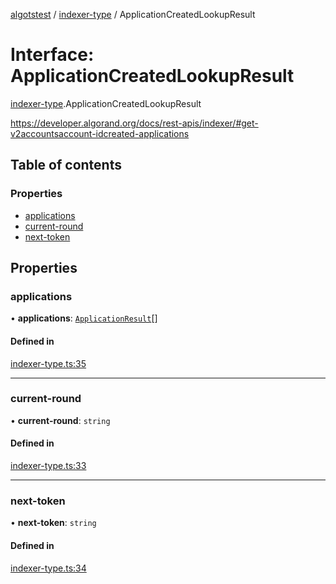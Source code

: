 [algotstest](../README.md) / [indexer-type](../modules/indexer_type.md) / ApplicationCreatedLookupResult

# Interface: ApplicationCreatedLookupResult

[indexer-type](../modules/indexer_type.md).ApplicationCreatedLookupResult

https://developer.algorand.org/docs/rest-apis/indexer/#get-v2accountsaccount-idcreated-applications

## Table of contents

### Properties

- [applications](indexer_type.ApplicationCreatedLookupResult.md#applications)
- [current-round](indexer_type.ApplicationCreatedLookupResult.md#current-round)
- [next-token](indexer_type.ApplicationCreatedLookupResult.md#next-token)

## Properties

### applications

• **applications**: [`ApplicationResult`](indexer_type.ApplicationResult.md)[]

#### Defined in

[indexer-type.ts:35](https://github.com/algorandfoundation/algokit-utils-ts/blob/4edaa90/src/indexer-type.ts#L35)

___

### current-round

• **current-round**: `string`

#### Defined in

[indexer-type.ts:33](https://github.com/algorandfoundation/algokit-utils-ts/blob/4edaa90/src/indexer-type.ts#L33)

___

### next-token

• **next-token**: `string`

#### Defined in

[indexer-type.ts:34](https://github.com/algorandfoundation/algokit-utils-ts/blob/4edaa90/src/indexer-type.ts#L34)

